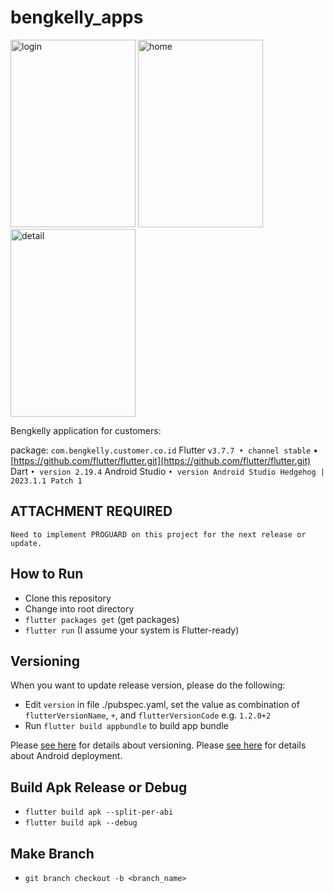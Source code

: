 # bengkelly_apps

<img src="https://github.com/techthinkhub/bengkelly_apps/assets/45384894/a32bc61a-2735-42ca-973b-a57469e6d2a5" alt="login" width="200" height="300">
<img src="https://github.com/techthinkhub/bengkelly_apps/assets/45384894/6d819b86-dd82-44af-9f39-5d5787da7afd" alt="home" width="200" height="300">
<img src="https://github.com/techthinkhub/bengkelly_apps/assets/45384894/f72585d7-2c5e-4fff-b7e6-a2eaeb0ee020" alt="detail" width="200" height="300">

Bengkelly application for customers:

package: `com.bengkelly.customer.co.id`
Flutter `v3.7.7 • channel stable` • [https://github.com/flutter/flutter.git](https://github.com/flutter/flutter.git)
Dart `• version 2.19.4`
Android Studio `• version Android Studio Hedgehog | 2023.1.1 Patch 1`

## ATTACHMENT REQUIRED

`Need to implement PROGUARD on this project for the next release or update.`

## How to Run

- Clone this repository
- Change into root directory
- `flutter packages get` (get packages)
- `flutter run` (I assume your system is Flutter-ready)

## Versioning

When you want to update release version, please do the following:

- Edit `version` in file ./pubspec.yaml, set the value as combination of `flutterVersionName`, `+`,
  and `flutterVersionCode` e.g. `1.2.0+2`
- Run `flutter build appbundle` to build app bundle

Please [see here](https://stackoverflow.com/questions/53570575/flutter-upgrade-the-version-code-for-play-store/55443605)
for details about versioning.
Please [see here](https://flutter.dev/docs/deployment/android) for details about Android deployment.

## Build Apk Release or Debug

- `flutter build apk --split-per-abi`
- `flutter build apk --debug`

## Make Branch

- `git branch checkout -b <branch_name>`